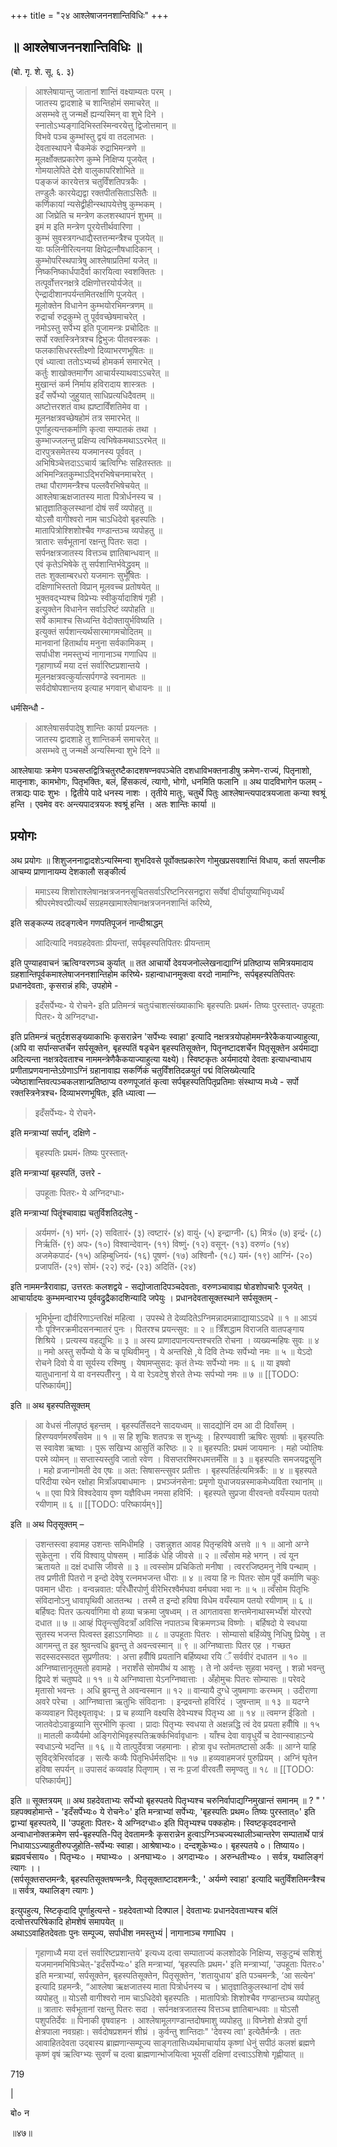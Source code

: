 +++
title = "२४ आश्लेषाजननशान्तिविधिः"
+++

## ॥ आश्लेषाजननशान्तिविधिः ॥ 

(बो. गृ. शे. सू. ६. ३)

> आश्लेषायान्तु जातानां शान्तिं वक्ष्याम्यतः परम् ।  
जातस्य द्वादशाहे च शान्तिहोमं समाचरेत् ॥  
असम्भवे तु जन्मर्क्षे ह्यन्यस्मिन् वा शुभे दिने ।  
स्नातोऽभ्यङ्गादिभिस्तस्मिन्वरयेत्तु द्विजोत्तमान् ॥  
विभवे पञ्च कुम्भांस्तु द्वयं वा तदलाभतः ।  
देवतास्थापने चैकमेकं रुद्राभिमन्त्रणे ॥  
मूलर्क्षोक्तप्रकारेण कुम्भे निक्षिप्य पूजयेत् ।  
गोमयालेपिते देशे वालुकापरिशोभिते ॥  
पङ्कजं कारयेत्तत्र चतुर्विंशतिपत्रकैः ।  
तण्डुलैः कारयेद्यद्वा रक्तपीतसिताऽसितैः ॥    
कर्णिकायां न्यसेद्व्रीहीन्स्थापयेत्तेषु कुम्भकम् ।  
आ जिघ्रेति च मन्त्रेण कलशस्थापनं शुभम् ॥  
इमं म इति मन्त्रेण पूरयेत्तीर्थवारिणा ।  
कुम्भं सुवस्त्रगन्धाद्यैस्तत्तन्मन्त्रैश्च पूजयेत् ॥  
याः फलिनीरित्यनया क्षिपेद्रत्नौषधादिकान् ।  
कुम्भोपरिस्थपात्रेषु आश्लेषाप्रतिमां यजेत् ॥  
निष्कनिष्कार्धपादैर्वा कारयित्वा स्वशक्तितः ।  
तत्पूर्वोत्तरनक्षत्रे दक्षिणोत्तरयोर्यजेत् ॥  
ऐन्द्रादीशानपर्यन्तमितरर्क्षाणि पूजयेत् ।  
मूलोक्तेन विधानेन कुम्भयोरभिमन्त्रणम् ॥  
रुद्रार्चा रुद्रकुम्भे तु पूर्ववच्छेषमाचरेत् ।  
नमोऽस्तु सर्पेभ्य इति पूजामन्त्रः प्रचोदितः ॥  
सर्पो रक्तस्त्रिनेत्रश्च द्विभुजः पीतवस्त्रकः ।  
फलकासिधरस्तीक्ष्णो दिव्याभरणभूषितः ॥  
एवं ध्यात्वा ततोऽभ्यर्च्य होमकर्म समारभेत् ।  
कर्तुः शाखोक्तमार्गेण आचार्यस्याथवाऽऽचरेत् ॥  
मुखान्तं कर्म निर्माय हविरादाय शास्त्रतः ।  
इदँ सर्पेभ्यो जुहुयात् साधिप्रत्यधिदैवतम् ॥  
अष्टोत्तरशतं वाथ ह्यष्टाविँशतिमेव  वा ।  
मूलनक्षत्रवच्छेषहोमं तत्र समारभेत् ॥  
पूर्णाहुत्यन्तकर्माणि कृत्वा सम्पातकं तथा ।  
कुम्भाज्जलन्तु प्रक्षिप्य त्वभिषेकमथाऽऽरभेत् ॥  
दारपुत्रसमेतस्य यजमानस्य पूर्ववत् ।  
अभिषिञ्चेत्तदाऽऽचार्य ऋत्विग्भिः सहितस्ततः ॥  
अभिमन्त्रितकुम्भाऽद्भिरभिषेचनमाचरेत् ।  
तथा पौराणमन्त्रैश्च पल्लवैरभिषेचयेत् ॥  
आश्लेषाऋक्षजातस्य माता पित्रोर्धनस्य च ।  
भ्रातृज्ञातिकुलस्थानां दोषं सर्वं व्यपोहतु ॥  
योऽसौ वागीश्वरो नाम चाऽधिदेवो बृहस्पतिः ।  
मातापित्रोश्शिशोश्चैव गण्डान्तञ्च व्यपोहतु ॥  
त्रातारः सर्वभूतानां रक्षन्तु पितरः सदा ।  
सर्पनक्षत्रजातस्य वित्तञ्च ज्ञातिबान्धवान् ॥  
एवं कृतेऽभिषेके तु सर्पशान्तिर्भवेद्ध्रुवम् ॥  
ततः शुक्लाम्बरधरो यजमानः सुभूषितः ।  
दक्षिणाभिस्ततो विप्रान् मूलवच्च प्रतोषयेत् ॥  
भुक्तवद्भ्यश्च विप्रेभ्यः स्वीकुर्यादाशिषं गृही ।  
इत्युक्तेन विधानेन सर्वाऽरिष्टं व्यपोहति ॥  
सर्वे कामाश्च सिध्यन्ति वेदोक्तायुर्भविष्यति ।  
इत्युक्तं सर्पशान्त्यर्थसारमागमचोदितम् ॥  
मानवानां हितार्थाय मनुना सर्वकामिकम् ।  
सर्पाधीश नमस्तुभ्यं नागानाञ्च गणाधिप ॥  
गृहाणार्घ्यं मया दत्तं सर्वारिष्टप्रशान्तये ।  
मूलनक्षत्रवत्कुर्यात्सर्पगण्डे स्वनामतः ॥  
सर्वदोषोपशान्तय इत्याह भगवान् बोधायनः ॥   ॥
       
धर्मसिन्धौ - 

> आश्लेषासर्वपादेषु शान्तिः कार्या प्रयत्नतः ।  
जातस्य द्वादशाहे तु शान्तिकर्म समाचरेत् ॥  
असम्भवे तु जन्मर्क्षे अन्यस्मिन्वा शुभे दिने ॥

आश्लेषायाः क्रमेण पञ्चसप्तद्वित्रिचतुरष्टैकादशषण्नवपञ्चेति दशधाविभक्तनाडीषु क्रमेण-राज्यं, पितृनाशो, मातृनाशः, कामभोगः, पितृभक्तिः, बलं, हिंसकत्वं, त्यागो, भोगो, धनमिति फलानि ॥ अथ पादविभागेन फलम् - तत्राद्यः पादः शुभः । द्वितीये पादे धनस्य नाशः । तृतीये मातुः, चतुर्थे पितुः आश्लेषान्त्यपादत्रयजाता कन्या श्वश्रूं हन्ति । एवमेव 
वरः अन्त्यपादत्रयजः श्वश्रूं हन्ति । अतः शान्तिः कार्या ॥

## प्रयोगः

अथ प्रयोगः ॥ शिशुजननाद्वादशेऽन्यस्मिन्वा शुभदिवसे पूर्वोक्तप्रकारेण गोमुखप्रसवशान्तिं विधाय, कर्ता सपत्नीक आचम्य प्राणानायम्य देशकालौ सङ्कीर्त्य 

> ममाऽस्य शिशोराश्लेषानक्षत्रजननसूचितसर्वाऽरिष्टनिरसनद्वारा सर्वेषां दीर्घायुष्याभिवृध्यर्थं श्रीपरमेश्वरप्रीत्यर्थं सग्रहमखामाश्लेषानक्षत्रजननशान्तिं करिष्ये, 

इति सङ्कल्प्य तदङ्गत्वेन गणपतिपूजनं नान्दीश्राद्धम् 

> आदित्यादि नवग्रहदेवताः प्रीयन्तां, सर्पबृहस्पतिपितरः प्रीयन्ताम्

इति पुण्याहवाचनं ऋत्विग्वरणञ्च कुर्यात् ॥ तत आचार्यो देवयजनोल्लेखनाद्याग्निं प्रतिष्ठाप्य समित्रयमादाय ग्रहशान्तिपूर्वकमाश्लेषाजननशान्तिहोम करिष्ये॰ ग्रहान्वाधानमुक्त्वा वरदो नामाग्निः, सर्पबृहस्पतिपितरः प्रधानदेवताः, कृसरान्नं हविः, उपहोमे - 

> इदँसर्पेभ्यः॰ ये रोचने॰ इति प्रतिमन्त्रं चतुःपंचाशत्संख्याकाभिः बृहस्पतिः प्रथमं॰ तिष्यः पुरस्तात्॰ उपहूताः पितरः॰ ये अग्निदग्धा॰

इति प्रतिमन्त्रं चतुर्दशसङ्ख्याकाभिः कृसरान्नेन 'सर्पेभ्यः स्वाहा' इत्यादि नक्षत्रत्रयोपहोममन्त्रैरेकैकयाज्याहुत्या, (अपि वा सर्पान्सप्तर्चेन सर्पसूक्तेन, बृहस्पतिं षडृचेन बृहस्पतिसूक्तेन, पितॄनष्टादशर्चेन पितृसूक्तेन अर्यमाद्या अदित्यन्ता नक्षत्रदेवताश्च नाममन्त्रेणैकैकयाज्याहुत्या यक्ष्ये)। स्विष्टकृतः अर्यमादयो देवताः इत्याधन्वाधाय प्रणीताप्रणयनान्तेऽग्रेणाऽग्निं ग्रहानावाह्य सकर्णिकं चतुर्विंशतिदळयुतं पद्मं विलिख्येत्यादि ज्येष्ठाशान्तिवत्पञ्चकलशान्प्रतिष्ठाप्य वरुणपूजांतं कृत्वा सर्पबृहस्पतिपितृप्रतिमाः संस्थाप्य मध्ये - सर्पो रक्तस्त्रिनेत्रश्च॰ दिव्याभरणभूषितः, इति ध्यात्वा —  
> इदँसर्पेभ्यः॰ ये रोचने॰
 
इति मन्त्राभ्यां सर्पान्, दक्षिणे - 

> बृहस्पतिः प्रथमं॰ तिष्यः पुरस्तात्॰ 
 
इति मन्त्राभ्यां बृहस्पतिं, उत्तरे - 

> उपहूताः पितरः॰ ये अग्निदग्धाः॰

इति मन्त्राभ्यां पितॄंश्चावाह्य चतुर्विशतिदलेषु -  

> अर्यमणं॰ (१) भगं॰ (२) सवितारं॰ (३) त्वष्टारं॰ (४) वायुं॰ (५) इन्द्राग्नी॰ (६) मित्रं०  (७) इन्द्रं॰ (८) निर्ऋतिं॰ (९) अपः॰ (१०) विश्वान्देवान्॰   (११) विष्णुं॰ (१२) वसून्॰ (१३) वरुणं० (१४) अजमेकपादंं॰ (१५) अहिम्बुध्नियं॰ (१६) पूषणं॰ (१७) अश्विनौ॰ (१८) यमं॰ (१९) आग्निं॰ (२०) प्रजापतिं॰ (२१) सोमं॰ (२२) रुद्रं॰ (२३) अदितिं॰ (२४)

इति नाममन्त्रैरावाह्य, उत्तरतः कलशद्वये - सद्योजातादिपञ्चदेवताः, वरुणञ्चावाह्य षोडशोपचारैः पूजयेत् । आचार्यादयः कुम्भमन्वारभ्य पूर्ववद्रुद्रैकादशिन्यादि जपेयुः । प्रधानदेवतासूक्तस्थाने सर्पसूक्तम् -

> भूमिर्भूम्ना द्यौर्वरिणाऽन्तरिक्षं महित्वा । उपस्थे ते देव्यदितेऽग्निमन्नादमन्नााद्यायाऽऽदधे ॥ १ ॥ आऽयं गौः पृश्निरक्रमीदसनन्मातरं पुनः । पितरश्च प्रयन्त्सुव: ॥ २ ॥ त्रिँशद्धाम विराजति वातपङ्गाय शिश्रिये । प्रत्यस्य वहद्युभिः ॥ ३ ॥ अस्य प्राणादपानत्यन्तश्चरति रोचना । व्यख्यन्महिषः सुवः ॥ ४ ॥ नमो अस्तु सर्पेम्यो ये के च पृथिवीमनु । ये अन्तरिक्षे ,ये दिवि तेभ्यः सर्पेभ्यो नमः ॥ ५ ॥ येऽदो रोचने दिवो ये वा सूर्यस्य रश्मिषु । येषामप्सुसद: कृतं तेभ्यः सर्पेभ्यो नमः ॥ ६ ॥ या इषवो यातुधानानां ये वा वनस्पतीँरनु । ये वा रेऽवटेषु शेरते तेभ्यः सर्पभ्यो नमः ॥ ७ ॥
[[TODO: परिष्कार्यम्]]

इति ॥ अथ बृहस्पतिसूक्तम् 

> आ वेधसं नीलपृष्ठं बृहन्तम् । बृहस्पतिँसदने सादयध्वम् ॥ सादद्योनिं दम आ दी दिवाँसम् । हिरण्यवर्णमरुषँसवेम ॥ १ ॥ स हि शुचिः शतपत्रः स शुन्ध्यूः । हिरण्यवाशी ऋषिरः सुवर्षाः ॥ बृहस्पतिः स स्वावेश ऋष्वाः । पुरू सखिभ्य आसुतिं करिष्ठः ॥ २ ॥ बृहस्पति: प्रथमं जायमानः । महो ज्योतिषः परमे व्योमन् ॥ सप्तास्यस्तुवि जातो रवेण । विसप्तरश्मिरधमत्तमँसि ॥ ३ ॥ बृहस्पतिः समजयद्वसूनि । महो व्रजान्गोमती देव एषः ॥ अत: सिषासन्त्सुवर प्रतीत्तः । बृहस्पतिंर्हत्यमित्रर्कै: ॥ ४ ॥ बृहस्पते परिदीया रथेन रक्षोहा मित्राँअपबाधमानः । प्रभञ्जंनसेना: प्रमृणो युधाजयन्नस्माकमेध्यविता रथानांम् ॥ ५ ॥ एवा पित्रे विश्वदेवाय वृष्ण यज्ञैविधम नमसा हविर्भि: । बृहस्पते सुप्रजा वीरवन्तो वयँस्याम पतयो रयीणाम् ॥ ६ ॥
[[TODO: परिष्कार्यम्१]]
   
इति ॥ अथ पितृसूक्तम् –    
   
> उशन्तस्त्वा हवामह उशन्तः समिधीमहि । उशन्नुशत आवह पितृन्हविषे अत्तवे ॥ १ ॥ आनो अग्ने सुकेतुना । रयिं विश्वायु पोषसम् । मार्डिकं धेहि जीवसे ॥ २ ॥ त्वँसोम महे भगन् । त्वं यून ऋतायते ॥ दक्षं दधासि जीवसे ॥ ३ ॥ त्वस्सोम प्रचिकितो मनीषा । त्वररजिष्ठमनु  नेषि पन्थाम् । तव प्रणीती पितरो न इन्दो देवेषु रत्नमभजन्त धीराः ॥ ४ ॥ त्वया हि नः पितरः सोम पूर्वे कर्माणि चकुः पवमान धीराः । वन्वन्नवात: परिधीँरपोर्णु वीरेभिरश्वैर्मघवा वर्मघवा भवा नः ॥ ५ ॥ त्वँसोम पितृभिः संविदानोऽनु धावापृथिवी आततन्थ । तस्मै त इन्दो हविषा विधेम वयँस्याम पतयो रयीणाम् ॥ ६ ॥ बर्हिषदः पितर  ऊत्यर्वागिमा वो हव्या चक्रमा जुषध्वम् । त आगतावसा शन्तमेनाथास्मभ्यँशं योररपो दधात ॥ ७ ॥ आव्हं पितॄन्त्सुविदत्राँ अवित्सि नपातञ्च बिक्रमणञ्च विष्णोः । बर्हिषदो ये स्वधया सुतस्य भजन्त पित्वस्त इहाऽऽगमिष्ठाः ॥ ८ ॥ उपहूताः पितरः । सोम्यासो बर्हिव्येषु निधिषु प्रियेषु । त आगमन्तु त इह श्रुवन्त्वधि ब्रुवन्तु ते अवन्त्वस्मान् ॥ ९ ॥ अग्निष्वात्ताः पितर एह । गच्छत सदस्सदस्सदत सुप्रणीतय: । अत्ता हवीँषि प्रयतानि बर्हिष्यथा  रयि ँ सर्ववीरं दधातन ॥ १० ॥ अग्निष्वात्तानृतुमतो हवामहे । नराशँसे सोमपीथं य आशुः । ते नो अर्वन्तः सुहवा भवन्तु । शन्नो भवन्तु द्विपदे शं चतुष्पदे ॥ ११ ॥ ये अग्निष्वात्ता येऽनग्निष्वात्ताः । अँहोमुचः पितरः सोम्यासः ॥ परेवदे मृतासो भवन्तः । अधि ब्रुवन्तु ते अवन्वस्मान  ॥ १२ ॥ वान्यायै दुग्धे जुषमाणाः करम्भम् । उदीराणा अवरे परेचा । आग्निष्वात्ता ऋतुभिः संविदानाः । इन्द्रवन्तो हविरिदं । जुषन्ताम् ॥ १३ ॥ यदग्ने कव्यवाहन पितृक्ष्यृतावृध: । प्र च हव्यानि वक्ष्यसि देवेभ्यश्च पितृभ्य आ ॥ १४ ॥ त्वमग्न ईडितो । जातवेदोऽवाड्ढव्यानि सुरभीणि कृत्वा । प्रादाः पितृभ्यः स्वधया ते अक्षन्नद्धि त्वं देव प्रयता हवीँषि  ॥ १५ ॥ मातली कव्यैर्यमो अङ्गिरोभिवृहस्पतिऋर्क्कभिर्वावृधानः । याँश्च देवा वावृधुर्ये च देवान्स्वाहाऽन्ये स्वधाऽन्ये भदन्ति ॥ १६ ॥ ये तात्पुर्देवत्रा जहमानाः । होत्रा वृध स्तोमतष्टासो अर्कैः ॥ आग्ने याहि सुविद्त्रेभिरर्वादङ । सत्यैः कव्यैः पितृभिर्धर्मसद्भिः ॥ १७ ॥ हव्यवाहमजरं पुरुप्रियम् । अग्निं घृतेन हविषा  सपर्यन् ॥ उपासदं कव्यवांह पितृणाम् । स नः प्र॒जां वीरवतीँ समृण्वतु ॥ १८ ॥
[[TODO: परिष्कार्यम्]]

इति ॥ सूक्तत्रयम् ॥ अथ ग्रहदेवताभ्यः सर्पेभ्यो बृहस्पतये पितृभ्यश्च चरुनिर्वापाद्यग्निमुखान्तं समानम् ॥
?
"
'
ग्रहपक्वहोमान्ते - 'इदँसर्पेभ्यः० ये रोचनेः०' इति मन्त्राभ्यां सर्पेभ्यः, 'बृहस्पतिः प्रथम० तिष्यः पुरस्तात्०'
इति द्वाभ्यां बृहस्पतये, II 'उपहूताः पितरः॰ ये अग्निदग्धाः०
इति पितृभ्यश्च पक्कहोमः।
स्विष्टकृदवदनान्ते अन्वाधानोक्तक्रमेण सर्प-बृहस्पति-पितृ देवतामन्त्रैः कृसरान्नेन हुत्वाऽग्निञ्चज्यस्थालीञ्चान्तरेण
सम्पातार्थे  पात्रं निधायाऽऽज्याहुतीरुपजुहोति-सर्पेभ्यः स्वाहा।
आश्रेषाभ्यः०। दन्दशूकेभ्यः०। बृहस्पतये ०। तिष्याय०। ब्रह्मवर्चसाय० । पितृभ्यः० । मघाभ्यः० । अनघाभ्यः० । अगदाभ्यः० । अरुन्धतीभ्यः० । सर्वत्र, यथालिङ्गं त्यागः ।।  
(सर्पसूक्तसप्तमन्त्रैः, बृहस्पतिसूक्तषण्मन्त्रैः, पितृसूक्ताष्टादशमन्त्रै:, ' अर्यम्णे स्वाहा' इत्यादि चतुर्विंशतिमन्त्रैश्च ॥ सर्वत्र, यथालिङ्ग त्यागः )
> 
इत्युपहुत्य, स्ष्टिकृदादि पूर्णाहुत्यन्ते - ग्रहदेवताभ्यो दिक्पाल |
देवताभ्यः प्रधानदेवताभ्यश्च बलिं दत्वोत्तरपरिषेकादि होमशेषं समापयेत् ॥  
अथाऽऽवाहितदेवताः पुनः सम्पूज्य, सर्पाधीश नमस्तुभ्यं | नागानाञ्च गणाधिप ।
> गृहाणाध्यै  मया दत्तं सर्वारिष्टप्रशान्तये' इत्यध्य दत्वा‌ सम्पाताज्यं कलशोदके निक्षिप्य, सकुटुम्बं सशिशुं
यजमानमभिषिञ्चेत्-'इदँसर्पेभ्यः०'
इति मन्त्राभ्यां, ‘बृहस्पतिः प्रथम॰'
इति मन्त्राभ्यां, 'उपहूताः पितरः०'
इति मन्त्राभ्यां, सर्पसूक्तेन, बृहस्पतिसूक्तेन, पितृसूक्तेन, 'शतायुधाय'
इति पञ्चमन्त्रैः, ‘आ सत्येन' इत्यादि ग्रहमन्त्रैः, “आश्लेषा ऋक्षजातस्य माता  पित्रोर्धनस्य च ।
भ्रातृज्ञातिकुलस्थानां दोषं सर्व व्यपोहतु ॥
योऽसौ वागीश्वरो नाम चाऽधिदेवो बृहस्पतिः ।
मातापित्रोः शिशोश्चैव गण्डान्तञ्च व्यपोहतु ॥
त्रातारः सर्वभूतानां रक्षन्तु पितरः सदा ।
सर्पनक्षत्रजातस्य वित्तञ्च ज्ञातिबान्धवाः ॥ योऽसौ पशुपतिर्देवः ॥
पिनाकी वृषवाहनः । आश्लेषामूलगण्डान्तदोषमाशु व्यपोहतु ॥
विघ्नेशो क्षेत्रपो दुर्गा क्षेत्रपाला नवग्रहाः। सर्वदोषप्रशमनं शीघ्रं ।
कुर्वन्तु शान्तिदाः" 'देवस्य त्वा' इत्येतैर्मन्त्रैः ।
ततः आवाहितदेवता उद्बास्य ब्राह्मणान्सम्पूज्य साङ्गतासिध्यर्थमाचार्याय कृष्णां धेनुं सपीठं कलशं ब्रह्मणे कृष्णं वृषं  ऋत्विग्भ्यः सुवर्णं  च दत्वा ब्राह्मणान्भोजयित्वा भूयसीं  दक्षिणां दत्त्वाऽऽशिषो गृह्णीयात् ॥

719

|

बो० न

॥४७॥
